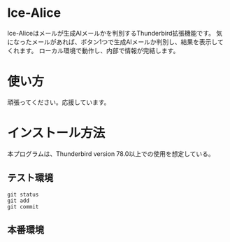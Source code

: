 # Ice-Alice
Ice-Aliceはメールが生成AIメールかを判別するThunderbird拡張機能です。
気になったメールがあれば、ボタン1つで生成AIメールか判別し、結果を表示してくれます。
ローカル環境で動作し、内部で情報が完結します。

# 使い方
頑張ってください。応援しています。

# インストール方法
本プログラムは、Thunderbird version 78.0以上での使用を想定している。

## テスト環境
```
git status
git add
git commit
```
## 本番環境

